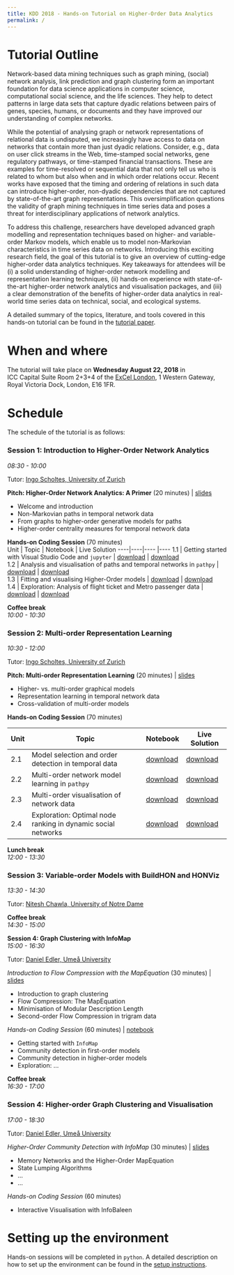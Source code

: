 ```yaml
---
title: KDD 2018 - Hands-on Tutorial on Higher-Order Data Analytics
permalink: /
---
```


# Tutorial Outline

Network-based data mining techniques such as graph mining, (social) network analysis, link prediction and graph clustering form an important foundation for data science applications in computer science, computational social science, and the life sciences. They help to detect patterns in large data sets that capture dyadic relations between pairs of genes, species, humans, or documents and they have improved our understanding of complex networks.

While the potential of analysing graph or network representations of relational data is undisputed, we increasingly have access to data on networks that contain more than just dyadic relations. Consider, e.g., data on user click streams in the Web, time-stamped social networks, gene regulatory pathways, or time-stamped financial transactions. These are examples for time-resolved or sequential data that not only tell us who is related to whom but also when and in which order relations occur. Recent works have exposed that the timing and ordering of relations in such data can introduce higher-order, non-dyadic dependencies that are not captured by state-of-the-art graph representations. This oversimplification questions the validity of graph mining techniques in time series data and poses a threat for interdisciplinary applications of network analytics.


To address this challenge, researchers have developed advanced graph modelling and representation techniques based on higher- and variable-order Markov models, which enable us to model non-Markovian characteristics in time series data on networks. Introducing this exciting research field, the goal of this tutorial is to give an overview of cutting-edge higher-order data analytics techniques. Key takeaways for attendees will be (i) a solid understanding of higher-order network modelling and representation learning techniques, (ii) hands-on experience with state-of-the-art higher-order network analytics and visualisation packages, and (iii) a clear demonstration of the benefits of higher-order data analytics in real-world time series data on technical, social, and ecological systems.

A detailed summary of the topics, literature, and tools covered in this hands-on tutorial can be found in the [tutorial paper](https://www.researchgate.net/publication/325168357_Beyond_Graph_Mining_Higher-Order_Data_Analytics_for_Temporal_Network_Data).

# When and where

The tutorial will take place on **Wednesday August 22, 2018** in ICC Capital Suite Room 2+3+4 of the [ExCel London](https://www.excel.london/organiser/venue-map), 1 Western Gateway, Royal Victoria Dock, London, E16 1FR.

# Schedule

The schedule of the tutorial is as follows:

### Session 1: Introduction to Higher-Order Network Analytics
*08:30 - 10:00*

Tutor: [Ingo Scholtes, University of Zurich](http://ifi.uzh.ch/dag)

**Pitch: Higher-Order Network Analytics: A Primer** (20 minutes) | [slides](http://...)
- Welcome and introduction
- Non-Markovian paths in temporal network data
- From graphs to higher-order generative models for paths
- Higher-order centrality measures for temporal network data

**Hands-on Coding Session** (70 minutes)  
Unit | Topic | Notebook | Live Solution
----|----|---- |----
1.1 | Getting started with Visual Studio Code and `jupyter` | [download](http://...) | [download](http://)  
1.2 | Analysis and visualisation of paths and temporal networks in `pathpy` | [download](http://...) | [download](http://)  
1.3 | Fitting and visualising Higher-Order models | [download](http://...) | [download](http://)  
1.4 | Exploration: Analysis of flight ticket and Metro passenger data | [download](http://...) | [download](http://)  

**Coffee break**  
*10:00 - 10:30*

### Session 2: Multi-order Representation Learning
*10:30 - 12:00*

Tutor: [Ingo Scholtes, University of Zurich](http://ifi.uzh.ch/dag)

**Pitch: Multi-order Representation Learning** (20 minutes) | [slides](http://...)
- Higher- vs. multi-order graphical models
- Representation learning in temporal network data
- Cross-validation of multi-order models

**Hands-on Coding Session** (70 minutes)

Unit | Topic | Notebook | Live Solution
----|----|----|----
2.1 | Model selection and order detection in temporal data | [download](http://...) | [download](http://)  
2.2 | Multi-order network model learning in `pathpy` | [download](http://...) | [download](http://)  
2.3 | Multi-order visualisation of network data | [download](http://...) | [download](http://)  
2.4 | Exploration: Optimal node ranking in dynamic social networks | [download](http://...) | [download](http://)  

**Lunch break**  
*12:00 - 13:30*

### Session 3: Variable-order Models with BuildHON and HONViz
*13:30 - 14:30*

Tutor: [Nitesh Chawla, University of Notre Dame](https://www3.nd.edu/~nchawla/)

**Coffee break**  
*14:30 - 15:00*

**Session 4: Graph Clustering with InfoMap**  
*15:00 - 16:30*

Tutor: [Daniel Edler, Ume&aring; University](https://www.umu.se/en/staff/daniel-edler/)

*Introduction to Flow Compression with the MapEquation* (30 minutes) | [slides](http://...)
- Introduction to graph clustering
- Flow Compression: The MapEquation
- Minimisation of Modular Description Length
- Second-order Flow Compression in trigram data

*Hands-on Coding Session* (60 minutes) | [notebook](http://...)
- Getting started with `InfoMap`
- Community detection in first-order models
- Community detection in higher-order models
- Exploration: ... 

**Coffee break**  
*16:30 - 17:00*

### Session 4: Higher-order Graph Clustering and Visualisation
*17:00 - 18:30*

Tutor: [Daniel Edler, Ume&aring; University](https://www.umu.se/en/staff/daniel-edler/)

*Higher-Order Community Detection with InfoMap* (30 minutes) | [slides](http://...)
- Memory Networks and the Higher-Order MapEquation
- State Lumping Algorithms
- ... 
- ... 

*Hands-on Coding Session* (60 minutes)
- Interactive Visualisation with InfoBaleen

# Setting up the environment

Hands-on sessions will be completed in `python`. A detailed description on how to set up the environment can be found in the [setup instructions](/kdd2018-tutorial/setup).